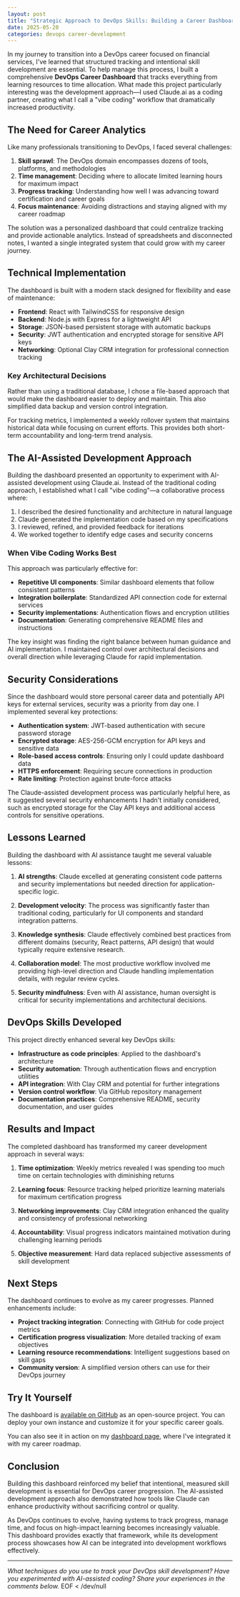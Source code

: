 ```yaml
---
layout: post
title: "Strategic Approach to DevOps Skills: Building a Career Dashboard with AI Assistance"
date: 2025-05-20
categories: devops career-development
---
```


In my journey to transition into a DevOps career focused on financial services, I've learned that structured tracking and intentional skill development are essential. To help manage this process, I built a comprehensive **DevOps Career Dashboard** that tracks everything from learning resources to time allocation. What made this project particularly interesting was the development approach—I used Claude.ai as a coding partner, creating what I call a "vibe coding" workflow that dramatically increased productivity.

## The Need for Career Analytics

Like many professionals transitioning to DevOps, I faced several challenges:

1. **Skill sprawl**: The DevOps domain encompasses dozens of tools, platforms, and methodologies
2. **Time management**: Deciding where to allocate limited learning hours for maximum impact
3. **Progress tracking**: Understanding how well I was advancing toward certification and career goals
4. **Focus maintenance**: Avoiding distractions and staying aligned with my career roadmap

The solution was a personalized dashboard that could centralize tracking and provide actionable analytics. Instead of spreadsheets and disconnected notes, I wanted a single integrated system that could grow with my career journey.

## Technical Implementation

The dashboard is built with a modern stack designed for flexibility and ease of maintenance:

- **Frontend**: React with TailwindCSS for responsive design
- **Backend**: Node.js with Express for a lightweight API
- **Storage**: JSON-based persistent storage with automatic backups
- **Security**: JWT authentication and encrypted storage for sensitive API keys
- **Networking**: Optional Clay CRM integration for professional connection tracking

### Key Architectural Decisions

Rather than using a traditional database, I chose a file-based approach that would make the dashboard easier to deploy and maintain. This also simplified data backup and version control integration.

For tracking metrics, I implemented a weekly rollover system that maintains historical data while focusing on current efforts. This provides both short-term accountability and long-term trend analysis.

## The AI-Assisted Development Approach

Building the dashboard presented an opportunity to experiment with AI-assisted development using Claude.ai. Instead of the traditional coding approach, I established what I call "vibe coding"—a collaborative process where:

1. I described the desired functionality and architecture in natural language
2. Claude generated the implementation code based on my specifications
3. I reviewed, refined, and provided feedback for iterations
4. We worked together to identify edge cases and security concerns

### When Vibe Coding Works Best

This approach was particularly effective for:

- **Repetitive UI components**: Similar dashboard elements that follow consistent patterns
- **Integration boilerplate**: Standardized API connection code for external services
- **Security implementations**: Authentication flows and encryption utilities
- **Documentation**: Generating comprehensive README files and instructions

The key insight was finding the right balance between human guidance and AI implementation. I maintained control over architectural decisions and overall direction while leveraging Claude for rapid implementation.

## Security Considerations

Since the dashboard would store personal career data and potentially API keys for external services, security was a priority from day one. I implemented several key protections:

- **Authentication system**: JWT-based authentication with secure password storage
- **Encrypted storage**: AES-256-GCM encryption for API keys and sensitive data
- **Role-based access controls**: Ensuring only I could update dashboard data
- **HTTPS enforcement**: Requiring secure connections in production
- **Rate limiting**: Protection against brute-force attacks

The Claude-assisted development process was particularly helpful here, as it suggested several security enhancements I hadn't initially considered, such as encrypted storage for the Clay API keys and additional access controls for sensitive operations.

## Lessons Learned

Building the dashboard with AI assistance taught me several valuable lessons:

1. **AI strengths**: Claude excelled at generating consistent code patterns and security implementations but needed direction for application-specific logic.

2. **Development velocity**: The process was significantly faster than traditional coding, particularly for UI components and standard integration patterns.

3. **Knowledge synthesis**: Claude effectively combined best practices from different domains (security, React patterns, API design) that would typically require extensive research.

4. **Collaboration model**: The most productive workflow involved me providing high-level direction and Claude handling implementation details, with regular review cycles.

5. **Security mindfulness**: Even with AI assistance, human oversight is critical for security implementations and architectural decisions.

## DevOps Skills Developed

This project directly enhanced several key DevOps skills:

- **Infrastructure as code principles**: Applied to the dashboard's architecture
- **Security automation**: Through authentication flows and encryption utilities
- **API integration**: With Clay CRM and potential for further integrations
- **Version control workflow**: Via GitHub repository management
- **Documentation practices**: Comprehensive README, security documentation, and user guides

## Results and Impact

The completed dashboard has transformed my career development approach in several ways:

1. **Time optimization**: Weekly metrics revealed I was spending too much time on certain technologies with diminishing returns

2. **Learning focus**: Resource tracking helped prioritize learning materials for maximum certification progress

3. **Networking improvements**: Clay CRM integration enhanced the quality and consistency of professional networking

4. **Accountability**: Visual progress indicators maintained motivation during challenging learning periods

5. **Objective measurement**: Hard data replaced subjective assessments of skill development

## Next Steps

The dashboard continues to evolve as my career progresses. Planned enhancements include:

- **Project tracking integration**: Connecting with GitHub for code project metrics
- **Certification progress visualization**: More detailed tracking of exam objectives
- **Learning resource recommendations**: Intelligent suggestions based on skill gaps
- **Community version**: A simplified version others can use for their DevOps journey

## Try It Yourself

The dashboard is [available on GitHub](https://github.com/joshuamichaelhall/devops-career-dashboard) as an open-source project. You can deploy your own instance and customize it for your specific career goals.

You can also see it in action on my [dashboard page](/dashboard), where I've integrated it with my career roadmap.

## Conclusion

Building this dashboard reinforced my belief that intentional, measured skill development is essential for DevOps career progression. The AI-assisted development approach also demonstrated how tools like Claude can enhance productivity without sacrificing control or quality.

As DevOps continues to evolve, having systems to track progress, manage time, and focus on high-impact learning becomes increasingly valuable. This dashboard provides exactly that framework, while its development process showcases how AI can be integrated into development workflows effectively.

---

*What techniques do you use to track your DevOps skill development? Have you experimented with AI-assisted coding? Share your experiences in the comments below.*
EOF < /dev/null